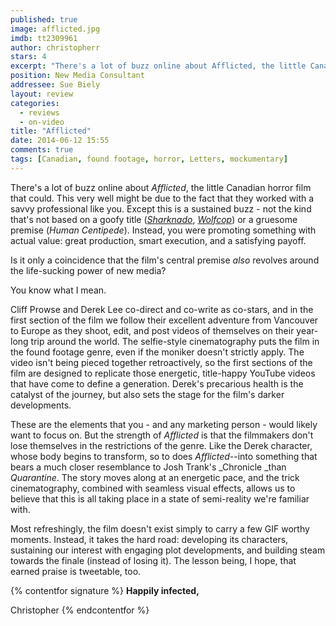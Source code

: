 ```yaml
---
published: true
image: afflicted.jpg
imdb: tt2309961
author: christopherr
stars: 4
excerpt: "There's a lot of buzz online about Afflicted, the little Canadian horror film that could. This very well might be due to the fact that they worked with a savvy professional like you."
position: New Media Consultant
addressee: Sue Biely
layout: review
categories: 
  - reviews
  - on-video
title: "Afflicted"
date: 2014-06-12 15:55
comments: true
tags: [Canadian, found footage, horror, Letters, mockumentary]
---
```

There's a lot of buzz online about _Afflicted_, the little Canadian horror film that could. This very well might be due to the fact that they worked with a savvy professional like you. Except this is a sustained buzz - not the kind that's not based on a goofy title (_[Sharknado][1]_, _[Wolfcop][2]_) or a gruesome premise (_Human Centipede_). Instead, you were promoting something with actual value: great production, smart execution, and a satisfying payoff.

   [1]: /content/2013/7/17/sharknado.html
   [2]: /content/2014/6/5/wolfcop.html

Is it only a coincidence that the film's central premise _also_ revolves around the life-sucking power of new media?

You know what I mean.

Cliff Prowse and Derek Lee co-direct and co-write as co-stars, and in the first section of the film we follow their excellent adventure from Vancouver to Europe as they shoot, edit, and post videos of themselves on their year-long trip around the world. The selfie-style cinematography puts the film in the found footage genre, even if the moniker doesn't strictly apply. The video isn't being pieced together retroactively, so the first sections of the film are designed to replicate those energetic, title-happy YouTube videos that have come to define a generation. Derek's precarious health is the catalyst of the journey, but also sets the stage for the film's darker developments.

These are the elements that you - and any marketing person - would likely want to focus on. But the strength of _Afflicted_ is that the filmmakers don't lose themselves in the restrictions of the genre. Like the Derek character, whose body begins to transform, so to does _Afflicted_--into something that bears a much closer resemblance to Josh Trank's _Chronicle _than _Quarantine_. The story moves along at an energetic pace, and the trick cinematography, combined with seamless visual effects, allows us to believe that this is all taking place in a state of semi-reality we're familiar with.

Most refreshingly, the film doesn't exist simply to carry a few GIF worthy moments. Instead, it takes the hard road: developing its characters, sustaining our interest with engaging plot developments, and building steam towards the finale (instead of losing it). The lesson being, I hope, that earned praise is tweetable, too.

{% contentfor signature %}
**Happily infected,**

Christopher
{% endcontentfor %}
